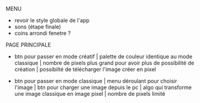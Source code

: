 
MENU
- revoir le style globale de l'app
- sons (étape finale)
- coins arrondi fenetre ?



PAGE PRINCIPALE
- btn pour passer en mode créatif
    | palette de couleur identique au mode classique
    | nombre de pixels plus grand pour avoir plus de possibilité de création
    | possibilté de télécharger l'image créer en pixel

- btn pour passer en mode classique
    | menu déroulant pour choisir l'image
    | btn pour charger une image depuis le pc
    | algo qui transforme une image classique en image pixel
    | nombre de pixels limité